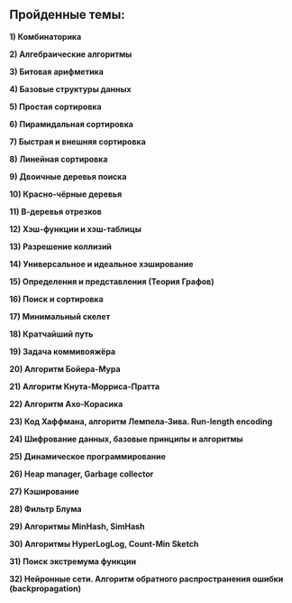 ## Пройденные темы:

**1) Комбинаторика**

**2) Алгебраические алгоритмы**

**3) Битовая арифметика**

**4) Базовые структуры данных**

**5) Простая сортировка**

**6) Пирамидальная сортировка**

**7) Быстрая и внешняя сортировка**

**8) Линейная сортировка**

**9) Двоичные деревья поиска**

**10) Красно-чёрные деревья**

**11) В-деревья отрезков**

**12) Хэш-функции и хэш-таблицы**

**13) Разрешение коллизий**

**14) Универсальное и идеальное хэширование**

**15) Определения и представления (Теория Графов)**

**16) Поиск и сортировка**

**17) Минимальный скелет**

**18) Кратчайший путь**

**19) Задача коммивояжёра**

**20) Алгоритм Бойера-Мура**

**21) Алгоритм Кнута-Морриса-Пратта**

**22) Алгоритм Ахо-Корасика**

**23) Код Хаффмана, алгоритм Лемпела-Зива. Run-length encoding**

**24) Шифрование данных, базовые принципы и алгоритмы**

**25) Динамическое программирование**

**26) Heap manager, Garbage collector**

**27) Кэширование**

**28) Фильтр Блума**

**29) Алгоритмы MinHash, SimHash**

**30) Алгоритмы HyperLogLog, Count-Min Sketch**

**31) Поиск экстремума функции**

**32) Нейронные сети. Алгоритм обратного распространения ошибки (backpropagation)**